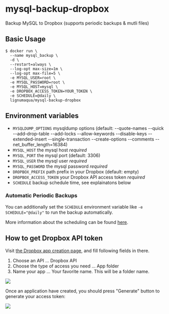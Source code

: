 # mysql-backup-dropbox

Backup MySQL to Dropbox (supports periodic backups & mutli files)

## Basic Usage

```
$ docker run \
  --name mysql_backup \
  -d \
  --restart=always \
  --log-opt max-size=1m \
  --log-opt max-file=5 \
  -e MYSQL_USER=root \
  -e MYSQL_PASSWORD=root \
  -e MYSQL_HOST=mysql \
  -e DROPBOX_ACCESS_TOKEN=YOUR_TOKEN \
  -e SCHEDULE=@daily \
  lignumaqua/mysql-backup-dropbox
```

## Environment variables

- `MYSQLDUMP_OPTIONS` mysqldump options (default: --quote-names --quick --add-drop-table --add-locks --allow-keywords --disable-keys --extended-insert --single-transaction --create-options --comments --net_buffer_length=16384)
- `MYSQL_HOST` the mysql host *required*
- `MYSQL_PORT` the mysql port (default: 3306)
- `MYSQL_USER` the mysql user *required*
- `MYSQL_PASSWORD` the mysql password *required*
- `DROPBOX_PREFIX` path prefix in your Dropbox (default: empty)
- `DROPBOX_ACCESS_TOKEN` your Dropbox API access token *required*
- `SCHEDULE` backup schedule time, see explainatons below

### Automatic Periodic Backups

You can additionally set the `SCHEDULE` environment variable like `-e SCHEDULE="@daily"` to run the backup automatically.

More information about the scheduling can be found [here](http://godoc.org/github.com/robfig/cron#hdr-Predefined_schedules).

## How to get Dropbox API token

Visit [the Dropbox app creation page](https://www.dropbox.com/developers/apps/create), and fill following fields in there.

1. Choose an API ... Dropbox API
2. Choose the type of access you need ... App folder
3. Name your app ... Your favorite name. This will be a folder name.

![](https://cdn.suin.io/542/1.png)

Once an application have created, you should press "Generate" button to generate your access token:

![](https://cdn.suin.io/542/2.png)
